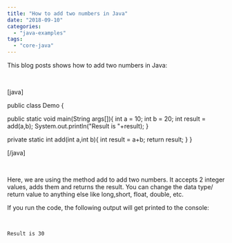 ```yaml
---
title: "How to add two numbers in Java"
date: "2018-09-10"
categories: 
  - "java-examples"
tags: 
  - "core-java"
---
```


This blog posts shows how to add two numbers in Java:

 

\[java\]

public class Demo {

public static void main(String args\[\]){ int a = 10; int b = 20; int result = add(a,b); System.out.println("Result is "+result); }

private static int add(int a,int b){ int result = a+b; return result; } }

\[/java\]

 

Here, we are using the method add to add two numbers. It accepts 2 integer values, adds them and returns the result. You can change the data type/ return value to anything else like long,short, float, double, etc.

If you run the code, the following output will get printed to the console:

 

```
Result is 30
```
